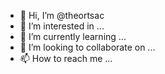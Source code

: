 - 👋 Hi, I’m @theortsac
- 👀 I’m interested in ...
- 🌱 I’m currently learning ...
- 💞️ I’m looking to collaborate on ...
- 📫 How to reach me ...

<!---
theortsac/theortsac is a ✨ special ✨ repository because its `README.md` (this file) appears on your GitHub profile.
You can click the Preview link to take a look at your changes.
--->
